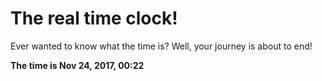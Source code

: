 # The real time clock!

Ever wanted to know what the time is? Well, your journey is about to end!

**The time is Nov 24, 2017, 00:22**